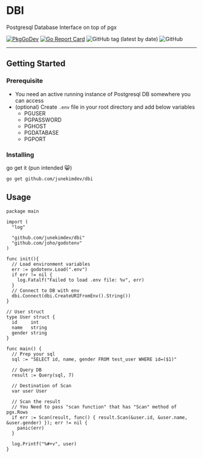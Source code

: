 # DBI

Postgresql Database Interface on top of pgx

[![PkgGoDev](https://pkg.go.dev/badge/github.com/junekimdev/dbi)](https://pkg.go.dev/github.com/junekimdev/dbi)
[![Go Report Card](https://goreportcard.com/badge/github.com/junekimdev/dbi)](https://goreportcard.com/report/github.com/junekimdev/dbi)
![GitHub tag (latest by date)](https://img.shields.io/github/v/tag/junekimdev/dbi)
![GitHub](https://img.shields.io/github/license/junekimdev/dbi)

---

## Getting Started

### Prerequisite

- You need an active running instance of Postgresql DB somewhere you can access
- (optional) Create `.env` file in your root directory and add below variables
  - PGUSER
  - PGPASSWORD
  - PGHOST
  - PGDATABASE
  - PGPORT

### Installing

go get it (pun intended :smile_cat:)

```shell
go get github.com/junekimdev/dbi
```

## Usage

```golang
package main

import (
  "log"

  "github.com/junekimdev/dbi"
  "github.com/joho/godotenv"
)

func init(){
  // Load environment variables
  err := godotenv.Load(".env")
  if err != nil {
    log.Fatalf("Failed to load .env file: %v", err)
  }
  // Connect to DB with env
  dbi.Connect(dbi.CreateURIFromEnv().String())
}

// User struct
type User struct {
  id     int
  name   string
  gender string
}

func main() {
  // Prep your sql
  sql := "SELECT id, name, gender FROM test_user WHERE id=($1)"

  // Query DB
  result := Query(sql, 7)

  // Destination of Scan
  var user User

  // Scan the result
  // You Need to pass "scan function" that has "Scan" method of pgx.Rows
  if err := Scan(result, func() { result.Scan(&user.id, &user.name, &user.gender) }); err != nil {
    panic(err)
  }

  log.Printf("%#+v", user)
}
```
